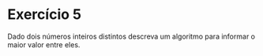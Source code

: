 # Exercício 5

Dado dois números inteiros distintos descreva um algoritmo para informar o maior valor entre eles.